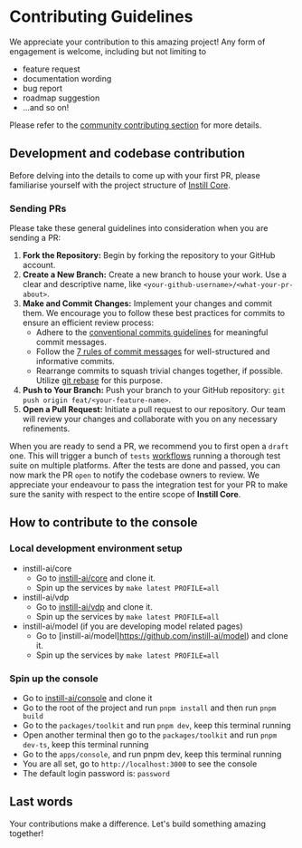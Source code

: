 # Contributing Guidelines

We appreciate your contribution to this amazing project! Any form of engagement is welcome, including but not limiting to
- feature request
- documentation wording
- bug report
- roadmap suggestion
- ...and so on!

Please refer to the [community contributing section](https://github.com/instill-ai/community#contributing) for more details.


## Development and codebase contribution

Before delving into the details to come up with your first PR, please familiarise yourself with the project structure of [Instill Core](https://github.com/instill-ai/community#instill-core).

### Sending PRs

Please take these general guidelines into consideration when you are sending a PR:

1. **Fork the Repository:** Begin by forking the repository to your GitHub account.
2. **Create a New Branch:** Create a new branch to house your work. Use a clear and descriptive name, like `<your-github-username>/<what-your-pr-about>`.
3. **Make and Commit Changes:** Implement your changes and commit them. We encourage you to follow these best practices for commits to ensure an efficient review process:
   - Adhere to the [conventional commits guidelines](https://www.conventionalcommits.org/) for meaningful commit messages.
   - Follow the [7 rules of commit messages](https://chris.beams.io/posts/git-commit/) for well-structured and informative commits.
   - Rearrange commits to squash trivial changes together, if possible. Utilize [git rebase](http://gitready.com/advanced/2009/03/20/reorder-commits-with-rebase.html) for this purpose.
4. **Push to Your Branch:** Push your branch to your GitHub repository: `git push origin feat/<your-feature-name>`.
5. **Open a Pull Request:** Initiate a pull request to our repository. Our team will review your changes and collaborate with you on any necessary refinements.

When you are ready to send a PR, we recommend you to first open a `draft` one. This will trigger a bunch of `tests` [workflows](https://github.com/instill-ai/connector-ai/tree/main/.github/workflows) running a thorough test suite on multiple platforms. After the tests are done and passed, you can now mark the PR `open` to notify the codebase owners to review. We appreciate your endeavour to pass the integration test for your PR to make sure the sanity with respect to the entire scope of **Instill Core**.

## How to contribute to the console

### Local development environment setup

- instill-ai/core
   - Go to [instill-ai/core](https://github.com/instill-ai/core) and clone it.
   - Spin up the services by `make latest PROFILE=all`
- instill-ai/vdp
   - Go to [instill-ai/vdp](https://github.com/instill-ai/vdp) and clone it.
   - Spin up the services by `make latest PROFILE=all`
- instill-ai/model (if you are developing model related pages)
   - Go to [instill-ai/model]https://github.com/instill-ai/model) and clone it.
   - Spin up the services by `make latest PROFILE=all`

### Spin up the console

- Go to [instill-ai/console](https://github.com/instill-ai/console) and clone it
- Go to the root of the project and run `pnpm install` and then run `pnpm build`
- Go to the `packages/toolkit` and run `pnpm dev`, keep this terminal running
- Open another terminal then go to the `packages/toolkit` and run `pnpm dev-ts`, keep this terminal running
- Go to the `apps/console`, and run pnpm dev, keep this terminal running
- You are all set, go to `http://localhost:3000` to see the console
- The default login password is: `password`


## Last words

Your contributions make a difference. Let's build something amazing together!
